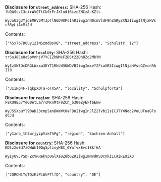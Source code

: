 __Disclosure for `street_address`:__
SHA-256 Hash: `fUQASczC3cirWVQTtCb0rFrJXlod16izcZNCzA-KZls`


```
WyJoU3g3YjdEMHV5MTJpTlN6bWRPc1hRIiwgInN0cmVldF9hZGRyZXNzIiwgIlNjaHVs
c3RyLiAxMiJd
```

Contents:

```
["hSx7b7D0uy12iNSzmdOsXQ", "street_address", "Schulstr. 12"]
```

__Disclosure for `locality`:__
SHA-256 Hash: `trSoJ8Ce8aSpVmhjV7YCIZhNMxF2DSt22Qh8Zo2MbYM`


```
WyIzSWlOcDRGLWxxa3BYT1RhLW9UWDVBIiwgImxvY2FsaXR5IiwgIlNjaHVscGZvcnRh
Il0
```

Contents:

```
["3IiNp4F-lqkpXOTa-oTX5A", "locality", "Schulpforta"]
```

__Disclosure for `region`:__
SHA-256 Hash: `F8XU9E57YeG0etLa7roMxnMtF9ZCh_b30eZyEkfbEmw`


```
WyJ5SXpuYl90aDJ3cmp5enBWaWtUaFBnIiwgInJlZ2lvbiIsICJTYWNoc2VuLUFuaGFs
dCJd
```

Contents:

```
["yIznb_th2wrjyzpVikThPg", "region", "Sachsen-Anhalt"]
```

__Disclosure for `country`:__
SHA-256 Hash: `KDlzXwEd7zQWWh19GqSpfzvyHBC_GYwfvxEvc18kf6A`


```
WyIyUVJPSDFZcVRRekVpUGlXa0ZUbGZRIiwgImNvdW50cnkiLCAiREUiXQ
```

Contents:

```
["2QROH1YqTQzEiPiWkFTlfQ", "country", "DE"]
```